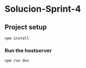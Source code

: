# Solucion-Sprint-4

## Project setup
```
npm install
```

### Run the hostserver
```
npm run dev
```
